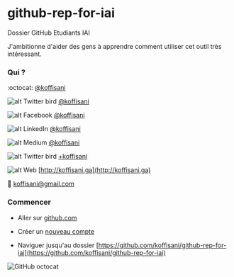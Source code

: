 # github-rep-for-iai
Dossier GitHub Etudiants IAI

J'ambitionne d'aider des gens à apprendre comment utiliser cet outil très intéressant.

### Qui ?
:octocat: [@koffisani](https://github.com/koffisani)

![alt Twitter bird](https://github.com/koffisani/github-rep-for-iai/blob/master/twitter.png) [@koffisani](https://twitter.com/koffisani)

![alt Facebook](https://github.com/koffisani/github-rep-for-iai/blob/master/facebook-official.png) [@koffisani](https://facebook.com/koffisani)

![alt LinkedIn](https://github.com/koffisani/github-rep-for-iai/blob/master/linkedin.png) [@koffisani](https://linkedin.com/in/koffisani)

![alt Medium](https://github.com/koffisani/github-rep-for-iai/blob/master/medium.png) [@koffisani](https://medium.com/@koffisani)

![alt Twitter bird](https://github.com/koffisani/github-rep-for-iai/blob/master/twitter.png) [+koffisani](https://google.com/+koffisani)

![alt Web](https://github.com/koffisani/github-rep-for-iai/blob/master/globe.png) [http://koffisani.ga](http://koffisani.ga)

:email: [koffisani@gmail.com](mailto:koffisani@gmail.com)


### Commencer 
- Aller sur [github.com](https://github.com)

- Créer un [nouveau compte](https://github.com/join)

- Naviguer jusqu'au dossier [https://github.com/koffisani/github-rep-for-iai](https://github.com/koffisani/github-rep-for-iai)



![GitHub octocat](https://github.com/koffisani/github-rep-for-iai/blob/master/Octocat.jpg "octocat") 
